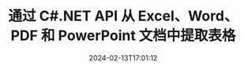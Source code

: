 ---
############################# Static ############################
layout: "auto-gen-parser"
date: 2024-02-13T17:01:12
draft: false
otherformats: 

############################# Head ############################
head_title: "通过 C#.NET API 从 PDF、DOCX、PPTX、XLSX、EPUB 等中提取表"
head_description: "GroupDocs.Parser .NET API 使程序员能够从 PDF、DOC、DOCX、PPT、PPTX、EML、MSG、XLS、XLSX、CSV 中提取表格、ODT、RTF 以及 .NET 应用内的许多其他文档类型。"

############################# Header ############################
title: "通过 C#.NET API 从 Excel、Word、PDF 和 PowerPoint 文档中提取表格"
description: "GroupDocs.Parser .NET API 允许程序员从 PDF、DOC、DOCX、PPT、PPTX、EML、MSG、XLS、XLSX、CSV 中提取表、ODT、RTF 和 EPUB 文档或页面。"
bg_image: "https://cms.admin.containerize.com/templates/aspose/App_Themes/V3/images/bg/header1.png"
bg_overlay: false
button:
    enable: true
    icon: "fas fa-arrow-down"
    label: "下载免费试用版"
    link: "https://downloads.groupdocs.com/parser/net"

############################# SubMenu ############################
submenu:
    enable: true

    left:
        img_alt: "GroupDocs.Parser for .NET"
        image: "https://cms.admin.containerize.com/templates/groupdocs/images/product-logos/90x90-noborder/groupdocs-parser-net.png"
        product: "GroupDocs.Parser"
        platform: ".NET"

    middle:
        button:

            # button loop
            - link: "https://apireference.groupdocs.com/parser/net"
              text: "API参考"

            # button loop
            - link: "https://github.com/groupdocs-parser"
              text: "代码示例"

            # button loop
            - link: "https://products.groupdocs.app/parser/family"
              text: "现场演示"

            # button loop
            - link: "https://purchase.groupdocs.com/pricing/parser/net"
              text: "价钱"

    right:
        link_download: "https://downloads.groupdocs.com/parser"
        link_learn: "https://docs.groupdocs.com/parser/net"
        link_buy: "https://purchase.groupdocs.com"

############################# About ############################
about:
    enable: true
    title: "如何通过 .NET API 从 MSG 文件中提取表？"
    content: |
        表是按行和列排列的单元格的集合。表格在存储和组织详细或复杂的数据方面发挥着非常重要的作用，使用户可以轻松阅读和查看数据。表格的使用方式有多种，例如制作列表、比较信息、对齐数据、对信息进行分组、突出显示数据中的趋势或模式等等。 GroupDocs.Parser for .NET 是一个实用的 API，允许软件程序员开发从各种受支持的文档格式中提取表格、文本和图像的解决方案，例如 PDF、电子邮件、电子书、Word (DOC、{ 318})、PowerPoint (PPT、PPTX)、Excel (XLS、XLSX)、电子邮件 (EML、MSG) 格式等等。 .NET API 包含一些用于处理表格的重要功能，例如从文档中提取所有表格、从特定页面提取表格、获取表格单元格数据、获取表格行数和列数、获取行高、打印表格的数据以及更多。
        
        

############################# Steps ############################
steps:
    enable: true
    title_left: "从 .NET 中的 MSG 中提取表"
    content_left: |
        [GroupDocs.Parser for .NET](/zh/parser/net/) 让 C# 开发者只需执行几个简单的步骤即可轻松从 MSG 文件中提取表。
        
        * 实例化初始文档的 [Parser](https://reference.groupdocs.com/net/parser/groupdocs.parser/parser) 对象；
        * 检查文档是否支持表格提取；
        * 实例化 [PageTableAreaOptions](https://reference.groupdocs.com/parser/net/groupdocs.parser.options/pagetableareaoptions/) 和 [TemplateTableLayout](https://reference.groupdocs.com/parser/net/groupdocs.parser .templates/templatetablelayout/) 类来设置表格的布局
        * 调用 [GetTables](https://reference.groupdocs.com/parser/net/groupdocs.parser/parser/methods/gettables) 方法并获取 [PageTableArea](https://reference.groupdocs.com/parser/net/groupdocs.parser.data/pagetablearea) 对象；

    title_right: "了解有关表提取的更多信息"
    content_right: |
        * <a href="https://docs.groupdocs.com/parser/net/extract-tables-from-document/">如何从文档中提取表格</a>
        * <a href="https://docs.groupdocs.com/parser/net/extract-tables-from-document-page/">如何从文档页面中提取表格</a>
 
    code: |
     {{% parser/additional-styles %}}
     {{< parser/code-parser title="如何使用 C# 示例代码从 MSG 文件中提取表">}}

        ```csharp    
        // 使用 GroupDocs.Parser API 从 MSG 文件中提取表
        // 创建 Parser 类的实例
        using (Parser parser = new Parser(filePath)) {
            // 检查文档是否支持表格提取
            if (!parser.Features.Tables) {
                Console.WriteLine("文档不支持表格提取。");
                return;
            }
            // 创建表格布局
            TemplateTableLayout layout = new TemplateTableLayout(
                new double[] { 50, 95, 275, 415, 485, 545 },
                new double[] { 325, 340, 365, 395 });
            // 创建表提取选项
            PageTableAreaOptions options = new PageTableAreaOptions(layout);
            // 从文档中提取表格。
            IEnumerable<PageTableArea> tables = parser.GetTables(options);
            // 迭代表
            foreach (PageTableArea t in tables) {
                // 迭代行
                for (int row = 0; row < t.RowCount; row++) {
                    // 迭代列
                    for (int column = 0; column < t.ColumnCount; column++) {
                        // 获取表格单元格
                        PageTableAreaCell cell = t[row, column];
                        if (cell != null) {
                            // 打印表格单元格文本
                            Console.Write(cell.Text);
                            Console.Write(" | ");
                        }
                    }
                    Console.WriteLine();
                }
                Console.WriteLine();
            }
        }
        ```
     {{< /parser/code-parser >}}

############################# More ############################
more:
    enable: true
    title_left: "系统要求"
    content_left: |
        GroupDocs.Parser for .NET 所有主要平台和操作系统均支持 API。在执行下面的代码之前，请确保您的系统上安装了以下先决条件。
        
        * 操作系统：Microsoft Windows、Linux、MacOS
        * 开发环境：Microsoft Visual Studio, Xamarin, MonoDevelop
        * 构架
        * 从 [Nuget](https://www.nuget.org/packages/groupdocs.parser) 下载最新版本的 GroupDocs.Parser for .NET

    title_right: "为什么使用GroupDocs.Parser for .NET"
    content_right: |
        * 支持从任何支持的文档中提取纯文本    
        * 通过用户定义的模板解析文档    
        * 全面支持结构化文本提取    
        * 通过关键字和正则表达式进行文本搜索    
        * 提取格式化文本、元数据、图像、容器和附件    
        * 提取某些支持的文档格式的目录    
        * 从 PDF 文档解析表单数据    
        * 从文档中提取超链接   

############################# About Formats ############################
about_formats:
    enable: true

############################# More Formats ############################
more_formats:
    enable: true
    title: "从其他文档格式中提取表格"
    content: |
        .NET 针对文件格式和图像的文档解析和表扫描 API。提取一些流行文件格式的数据，如下所述。

############################# Back to top ###############################
back_to_top:
    enable: true
---